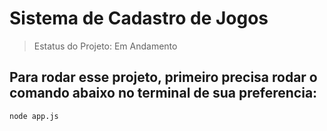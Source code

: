 # Sistema de Cadastro de Jogos

> Estatus do Projeto: Em Andamento

## Para rodar esse projeto, primeiro precisa rodar o comando abaixo no terminal de sua preferencia:
```
node app.js
```
